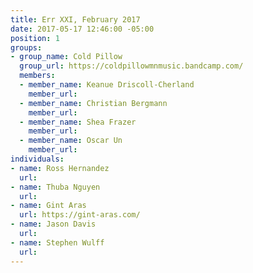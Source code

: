 ```yaml
---
title: Err XXI, February 2017
date: 2017-05-17 12:46:00 -05:00
position: 1
groups:
- group_name: Cold Pillow
  group_url: https://coldpillowmnmusic.bandcamp.com/
  members:
  - member_name: Keanue Driscoll-Cherland
    member_url: 
  - member_name: Christian Bergmann
    member_url: 
  - member_name: Shea Frazer
    member_url: 
  - member_name: Oscar Un
    member_url: 
individuals:
- name: Ross Hernandez
  url: 
- name: Thuba Nguyen
  url: 
- name: Gint Aras
  url: https://gint-aras.com/
- name: Jason Davis
  url: 
- name: Stephen Wulff
  url: 
---
```


